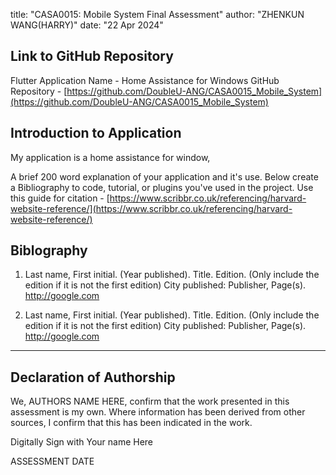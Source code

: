 title: "CASA0015: Mobile System Final Assessment"
author: "ZHENKUN WANG(HARRY)"
date: "22 Apr 2024"


## Link to GitHub Repository

Flutter Application Name - Home Assistance for Windows
GitHub Repository - [https://github.com/DoubleU-ANG/CASA0015_Mobile_System](https://github.com/DoubleU-ANG/CASA0015_Mobile_System)

## Introduction to Application

My application is a home assistance for window,

A brief 200 word explanation of your application and it's use.  Below create a Bibliography to code, tutorial, or plugins you've used in the project. Use this guide
for citation - [https://www.scribbr.co.uk/referencing/harvard-website-reference/](https://www.scribbr.co.uk/referencing/harvard-website-reference/)

## Biblography

1. Last name, First initial. (Year published). Title. Edition. (Only include the edition if it is not the first edition) City published: Publisher, Page(s). <http://google.com>

2. Last name, First initial. (Year published). Title. Edition. (Only include the edition if it is not the first edition) City published: Publisher, Page(s).  <http://google.com>

----

## Declaration of Authorship

We, AUTHORS NAME HERE, confirm that the work presented in this assessment is my own. Where information has been derived from other sources, I confirm that this has been indicated in the work.


Digitally Sign with Your name Here

ASSESSMENT DATE
